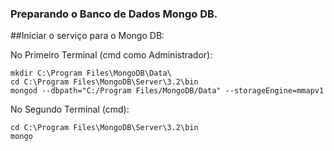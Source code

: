 ### Preparando o Banco de Dados Mongo DB.

##Iniciar o serviço para o Mongo DB:


No Primeiro Terminal (cmd como Administrador):
```
mkdir C:\Program Files\MongoDB\Data\
cd C:\Program Files\MongoDB\Server\3.2\bin
mongod --dbpath="C:/Program Files/MongoDB/Data" --storageEngine=mmapv1
```

No Segundo Terminal (cmd):
```
cd C:\Program Files\MongoDB\Server\3.2\bin
mongo
```
